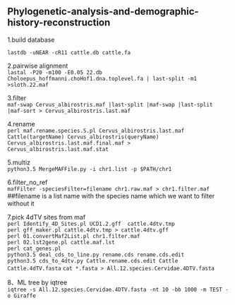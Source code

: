 ## Phylogenetic-analysis-and-demographic-history-reconstruction

1.build database   

`lastdb -uNEAR -cR11 cattle.db cattle.fa`

2.pairwise alignment   
`lastal -P20 -m100 -E0.05 22.db Choloepus_hoffmanni.choHof1.dna.toplevel.fa | last-split -m1 >sloth.22.maf`   

3.filter    
`maf-swap Cervus_albirostris.maf |last-split |maf-swap |last-split |maf-sort > Cervus_albirostris.last.maf`    

4.rename    
`perl maf.rename.species.S.pl Cervus_albirostris.last.maf Cattle(targetName) Cervus_albirostris(queryName) Cervus_albirostris.last.maf.final.maf > Cervus_albirostris.last.maf.stat`    

5.multiz   
`python3.5 MergeMAFFile.py -i chr1.list -p $PATH/chr1`  

6.filter_no_ref     
`mafFilter -speciesFilter=filename chr1.raw.maf > chr1.filter.maf`    
##filename is a list name with the species name which we want to filter without it

7.pick 4dTV sites from maf   
`perl Identify_4D_Sites.pl UCD1.2.gff  cattle.4dtv.tmp`    
`perl gff_maker.pl cattle.4dtv.tmp > cattle.4dtv.gff`    
`perl 01.convertMaf2List.pl chr1.filter.maf`     
`perl 02.lst2gene.pl cattle.maf.lst`       
`perl cat_genes.pl`    
`python3.5 deal_cds_to_line.py rename.cds rename.cds.edit`    
`python3.5 cds_to_4dtv.py Cattle.rename.cds.edit Cattle Cattle.4dTV.fasta` 
`cat *.fasta > All.12.species.Cervidae.4DTV.fasta`    

8、ML tree by iqtree   
`iqtree -s All.12.species.Cervidae.4DTV.fasta -nt 10 -bb 1000 -m TEST -o Giraffe`   
